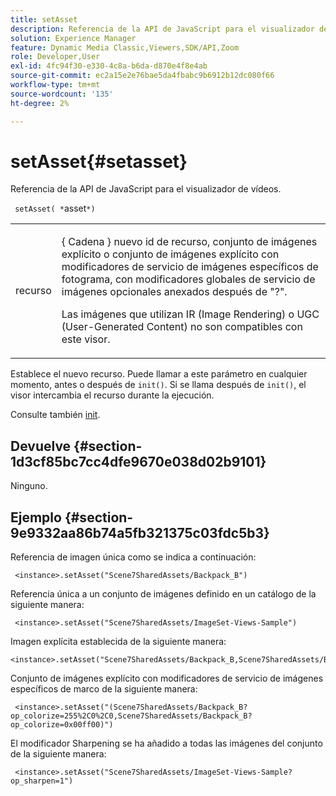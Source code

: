 ```yaml
---
title: setAsset
description: Referencia de la API de JavaScript para el visualizador de vídeos.
solution: Experience Manager
feature: Dynamic Media Classic,Viewers,SDK/API,Zoom
role: Developer,User
exl-id: 4fc94f30-e330-4c8a-b6da-d870e4f8e4ab
source-git-commit: ec2a15e2e76bae5da4fbabc9b6912b12dc080f66
workflow-type: tm+mt
source-wordcount: '135'
ht-degree: 2%

---
```


# setAsset{#setasset}

Referencia de la API de JavaScript para el visualizador de vídeos.

` setAsset( *`asset`*)`

<table id="table_896DFF34A68A403DB93A6D597461A573"> 
 <tbody> 
  <tr> 
   <td colname="col1"> <p> <span class="codeph"> <span class="varname"> recurso </span> </span> </p> </td> 
   <td colname="col2"> <p>{ <span class="codeph"> Cadena </span>} nuevo id de recurso, conjunto de imágenes explícito o conjunto de imágenes explícito con modificadores de servicio de imágenes específicos de fotograma, con modificadores globales de servicio de imágenes opcionales anexados después de "?". </p> <p> Las imágenes que utilizan IR (Image Rendering) o UGC (User-Generated Content) no son compatibles con este visor. </p> </td> 
  </tr> 
 </tbody> 
</table>

Establece el nuevo recurso. Puede llamar a este parámetro en cualquier momento, antes o después de `init()`. Si se llama después de `init()`, el visor intercambia el recurso durante la ejecución.

Consulte también [init](../../../c-html5-s7-aem-asset-viewers/c-html5-20-zoom-viewer-about/c-html5-20-zoom-viewer-javascriptapiref/r-html5-zoom-viewer-20-javascriptapiref-init.md#reference-aee94dd92a28410784f7a1792e28683b).

## Devuelve {#section-1d3cf85bc7cc4dfe9670e038d02b9101}

Ninguno.

## Ejemplo {#section-9e9332aa86b74a5fb321375c03fdc5b3}

Referencia de imagen única como se indica a continuación:

```
 <instance>.setAsset("Scene7SharedAssets/Backpack_B")
```

Referencia única a un conjunto de imágenes definido en un catálogo de la siguiente manera:

```
 <instance>.setAsset("Scene7SharedAssets/ImageSet-Views-Sample")
```

Imagen explícita establecida de la siguiente manera:

```
<instance>.setAsset("Scene7SharedAssets/Backpack_B,Scene7SharedAssets/Backpack_C")
```

Conjunto de imágenes explícito con modificadores de servicio de imágenes específicos de marco de la siguiente manera:

```
 <instance>.setAsset("(Scene7SharedAssets/Backpack_B?op_colorize=255%2C0%2C0,Scene7SharedAssets/Backpack_B?op_colorize=0x00ff00)")
```

El modificador Sharpening se ha añadido a todas las imágenes del conjunto de la siguiente manera:

```
 <instance>.setAsset("Scene7SharedAssets/ImageSet-Views-Sample?op_sharpen=1")
```
